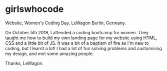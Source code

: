 # girlswhocode

Website, Women's Coding Day, LeWagon Berlin, Germany.

On October 5th 2019, I attended a coding bootcamp for women.
They taught me how to build my own landing page for my website using HTML, CSS and a little bit of JS.
It was a bit of a baptism of fire as I'm new to coding, but I learnt a lot!
I had a lot of fun solving problems and customising my design, and met some amazing people. 

Thanks, LeWagon.
